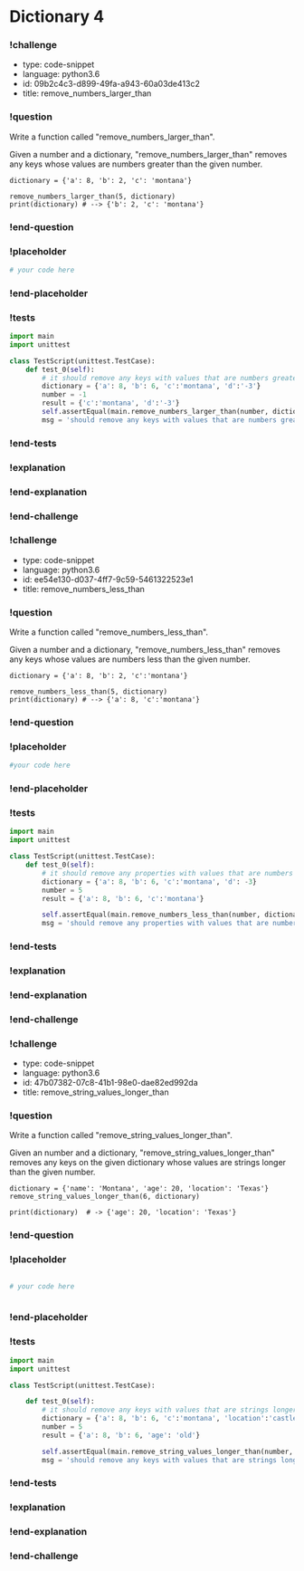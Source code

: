 # Dictionary 4

### !challenge

* type: code-snippet
* language: python3.6
* id: 09b2c4c3-d899-49fa-a943-60a03de413c2
* title: remove_numbers_larger_than

### !question

Write a function called "remove_numbers_larger_than".

Given a number and a dictionary, "remove_numbers_larger_than" removes any keys whose values are numbers greater than the given number.

```
dictionary = {'a': 8, 'b': 2, 'c': 'montana'}

remove_numbers_larger_than(5, dictionary)
print(dictionary) # --> {'b': 2, 'c': 'montana'}
```

### !end-question

### !placeholder

```python
# your code here

```

### !end-placeholder

### !tests

```python
import main
import unittest

class TestScript(unittest.TestCase):
    def test_0(self):
        # it should remove any keys with values that are numbers greater than the given number
        dictionary = {'a': 8, 'b': 6, 'c':'montana', 'd':'-3'}
        number = -1
        result = {'c':'montana', 'd':'-3'}
        self.assertEqual(main.remove_numbers_larger_than(number, dictionary), result,
        msg = 'should remove any keys with values that are numbers greater than num')
```

### !end-tests

### !explanation

### !end-explanation

### !end-challenge

### !challenge

* type: code-snippet
* language: python3.6
* id: ee54e130-d037-4ff7-9c59-5461322523e1
* title: remove_numbers_less_than

### !question

Write a function called "remove_numbers_less_than".

Given a number and a dictionary, "remove_numbers_less_than" removes any keys whose values are numbers less than the given number.

```
dictionary = {'a': 8, 'b': 2, 'c':'montana'}

remove_numbers_less_than(5, dictionary)
print(dictionary) # --> {'a': 8, 'c':'montana'}
```

### !end-question

### !placeholder

```python
#your code here

```

### !end-placeholder

### !tests

```python
import main
import unittest

class TestScript(unittest.TestCase):
    def test_0(self):
        # it should remove any properties with values that are numbers less than num
        dictionary = {'a': 8, 'b': 6, 'c':'montana', 'd': -3}
        number = 5
        result = {'a': 8, 'b': 6, 'c':'montana'}

        self.assertEqual(main.remove_numbers_less_than(number, dictionary), result,
        msg = 'should remove any properties with values that are numbers less than num')

```

### !end-tests

### !explanation

### !end-explanation

### !end-challenge

### !challenge

* type: code-snippet
* language: python3.6
* id: 47b07382-07c8-41b1-98e0-dae82ed992da
* title: remove_string_values_longer_than

### !question

Write a function called "remove_string_values_longer_than".

Given an number and a dictionary, "remove_string_values_longer_than" removes any keys on the given dictionary whose values are strings longer than the given number.

```
dictionary = {'name': 'Montana', 'age': 20, 'location': 'Texas'}
remove_string_values_longer_than(6, dictionary)

print(dictionary)  # -> {'age': 20, 'location': 'Texas'}
```

### !end-question

### !placeholder

```python

# your code here



```

### !end-placeholder

### !tests

```python
import main
import unittest

class TestScript(unittest.TestCase):

    def test_0(self):
        # it should remove any keys with values that are strings longer than num
        dictionary = {'a': 8, 'b': 6, 'c':'montana', 'location':'castle', 'age': 'old'}
        number = 5
        result = {'a': 8, 'b': 6, 'age': 'old'}

        self.assertEqual(main.remove_string_values_longer_than(number, dictionary), result,
        msg = 'should remove any keys with values that are strings longer than num')

```

### !end-tests

### !explanation

### !end-explanation

### !end-challenge
